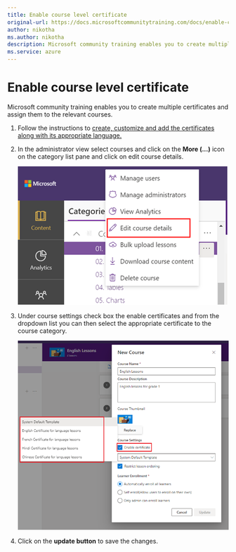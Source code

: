 ```yaml
---
title: Enable course level certificate 
original-url: https://docs.microsoftcommunitytraining.com/docs/enable-course-level-certificate
author: nikotha
ms.author: nikotha
description: Microsoft community training enables you to create multiple certificates and assign them to the relevant courses.
ms.service: azure
---
```


# Enable course level certificate

Microsoft community training enables you to create multiple certificates and assign them to the relevant courses.

1. Follow the instructions to [create, customize and add the certificates along with its appropriate language.](../settings/customize-the-certificate-template.md)
2. In the administrator view select courses and click on the **More (...)** icon on the category list pane and click on edit course details.

    ![Create, customize and add the certificates](../media/image%28382%29.png)

3. Under course settings check box the enable certificates and from the dropdown list you can then select the appropriate certificate to the course category.

    ![select certificate ](../media/select%20certificate%20.png)

4. Click on the **update button** to save the changes.
